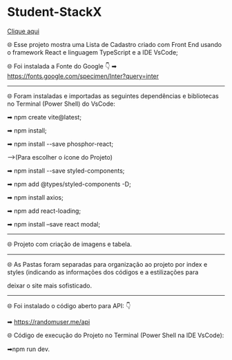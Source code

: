 # Student-StackX

[Clique aqui](https://developer-ts.netlify.app/)

🌐 Esse projeto mostra uma Lista de Cadastro criado com Front End usando o framework React e linguagem TypeScript e a IDE VsCode;

🌐 Foi instalada a Fonte do Google 👇
 ➡ https://fonts.google.com/specimen/Inter?query=inter
 
 ***

 🌐 Foram instaladas e importadas as seguintes dependências e bibliotecas no Terminal (Power Shell) do VsCode:

 ➡ npm create vite@latest;

 ➡ npm install;

 ➡ npm install --save phosphor-react;

-->(Para escolher o ícone do Projeto)

➡ npm install --save styled-components;

➡ npm add @types/styled-components -D; 

➡ npm install axios;

➡ npm add react-loading;

➡ npm install –save react modal;

***

🌐 Projeto com criação de imagens e tabela.

***

🌐 As Pastas foram separadas para organização ao projeto por index e styles (indicando as informações dos códigos e a estilizações para 

deixar o site mais sofisticado.

***

🌐 Foi instalado o código aberto para API: 👇 

➡ https://randomuser.me/api

🌐 Código de execução do Projeto no Terminal (Power Shell na IDE VsCode):

➡npm run dev.

